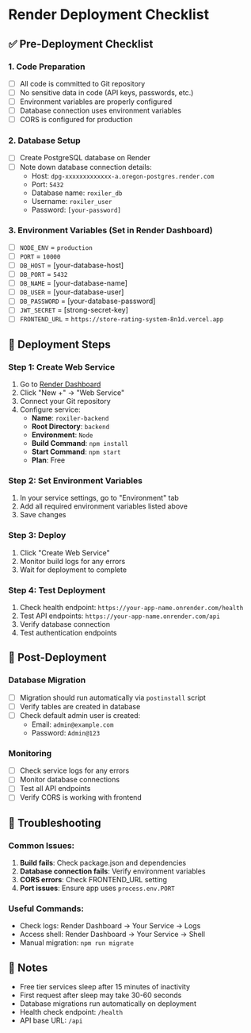 # Render Deployment Checklist

## ✅ Pre-Deployment Checklist

### 1. Code Preparation
- [ ] All code is committed to Git repository
- [ ] No sensitive data in code (API keys, passwords, etc.)
- [ ] Environment variables are properly configured
- [ ] Database connection uses environment variables
- [ ] CORS is configured for production

### 2. Database Setup
- [ ] Create PostgreSQL database on Render
- [ ] Note down database connection details:
  - Host: `dpg-xxxxxxxxxxxxx-a.oregon-postgres.render.com`
  - Port: `5432`
  - Database name: `roxiler_db`
  - Username: `roxiler_user`
  - Password: `[your-password]`

### 3. Environment Variables (Set in Render Dashboard)
- [ ] `NODE_ENV` = `production`
- [ ] `PORT` = `10000`
- [ ] `DB_HOST` = [your-database-host]
- [ ] `DB_PORT` = `5432`
- [ ] `DB_NAME` = [your-database-name]
- [ ] `DB_USER` = [your-database-user]
- [ ] `DB_PASSWORD` = [your-database-password]
- [ ] `JWT_SECRET` = [strong-secret-key]
- [ ] `FRONTEND_URL` = `https://store-rating-system-8n1d.vercel.app`

## 🚀 Deployment Steps

### Step 1: Create Web Service
1. Go to [Render Dashboard](https://dashboard.render.com/)
2. Click "New +" → "Web Service"
3. Connect your Git repository
4. Configure service:
   - **Name**: `roxiler-backend`
   - **Root Directory**: `backend`
   - **Environment**: `Node`
   - **Build Command**: `npm install`
   - **Start Command**: `npm start`
   - **Plan**: Free

### Step 2: Set Environment Variables
1. In your service settings, go to "Environment" tab
2. Add all required environment variables listed above
3. Save changes

### Step 3: Deploy
1. Click "Create Web Service"
2. Monitor build logs for any errors
3. Wait for deployment to complete

### Step 4: Test Deployment
1. Check health endpoint: `https://your-app-name.onrender.com/health`
2. Test API endpoints: `https://your-app-name.onrender.com/api`
3. Verify database connection
4. Test authentication endpoints

## 🔧 Post-Deployment

### Database Migration
- [ ] Migration should run automatically via `postinstall` script
- [ ] Verify tables are created in database
- [ ] Check default admin user is created:
  - Email: `admin@example.com`
  - Password: `Admin@123`

### Monitoring
- [ ] Check service logs for any errors
- [ ] Monitor database connections
- [ ] Test all API endpoints
- [ ] Verify CORS is working with frontend

## 🐛 Troubleshooting

### Common Issues:
1. **Build fails**: Check package.json and dependencies
2. **Database connection fails**: Verify environment variables
3. **CORS errors**: Check FRONTEND_URL setting
4. **Port issues**: Ensure app uses `process.env.PORT`

### Useful Commands:
- Check logs: Render Dashboard → Your Service → Logs
- Access shell: Render Dashboard → Your Service → Shell
- Manual migration: `npm run migrate`

## 📝 Notes
- Free tier services sleep after 15 minutes of inactivity
- First request after sleep may take 30-60 seconds
- Database migrations run automatically on deployment
- Health check endpoint: `/health`
- API base URL: `/api`
